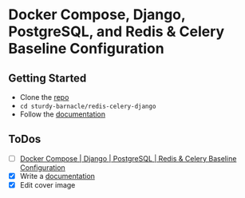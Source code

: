 # Docker Compose, Django, PostgreSQL, and Redis & Celery Baseline Configuration

## Getting Started
- Clone the [repo](https://github.com/agcdtmr/sturdy-barnacle)
- `cd sturdy-barnacle/redis-celery-django`
- Follow the [documentation](https://anj.hashnode.dev/docker-compose-django-postgresql-and-redis-celery-baseline-configuration)


## ToDos
- [ ] [Docker Compose | Django | PostgreSQL | Redis & Celery Baseline Configuration](https://www.youtube.com/watch?v=zGtGliXMrPQ&list=PLOLrQ9Pn6cazCfL7v4CdaykNoWMQymM_C&index=5)
- [x] Write a [documentation](https://anj.hashnode.dev/docker-compose-django-postgresql-and-redis-celery-baseline-configuration)
- [x] Edit cover image
